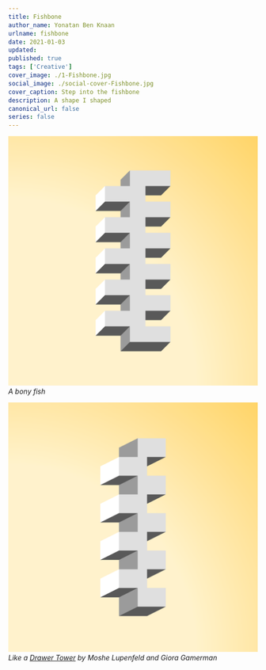 ```yaml
---
title: Fishbone
author_name: Yonatan Ben Knaan
urlname: fishbone
date: 2021-01-03
updated:
published: true
tags: ['Creative']
cover_image: ./1-Fishbone.jpg
social_image: ./social-cover-Fishbone.jpg
cover_caption: Step into the fishbone
description: A shape I shaped
canonical_url: false
series: false
---
```


![Fishbone](./1-Fishbone.svg)
*A bony fish*

![Fishbone](./2-Fishbone.svg)
*Like a [Drawer Tower](https://archiveofaffinities.tumblr.com/post/633871984288235520/moshe-lufenfeld-and-giora-gammerman-the-drawer) by Moshe Lupenfeld and Giora Gamerman*

